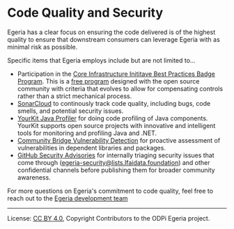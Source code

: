 <!-- SPDX-License-Identifier: CC-BY-4.0 -->
<!-- Copyright Contributors to the ODPi Egeria project. -->

# Code Quality and Security

Egeria has a clear focus on ensuring the code delivered is of the highest quality to ensure that downstream consumers can leverage Egeria with as minimal risk as possible.

Specific items that Egeria employs include but are not limited to...

- Participation in the [Core Infrastructure Inititave Best Practices Badge Program](https://bestpractices.coreinfrastructure.org/en/projects/3044). This is a [free program](https://www.coreinfrastructure.org/programs/best-practices-program/) designed with the open source community with criteria that evolves to allow for compensating controls rather than a strict mechanical process.
- [SonarCloud](https://sonarcloud.io/dashboard?id=odpi_egeria) to continously track code quality, including bugs, code smells, and potential security issues.
- [YourKit Java Profiler](https://www.yourkit.com/java/profiler/) for doing code profiling of Java components. YourKit supports open source projects with innovative and intelligent tools for monitoring and profiling Java and .NET.
- [Community Bridge Vulnerability Detection](https://security.communitybridge.org) for proactive assessment of vulnerabilities in dependent libraries and packages.
- [GitHub Security Advisories](https://help.github.com/en/github/managing-security-vulnerabilities/about-github-security-advisories) for internally triaging security issues that come through (egeria-security@lists.lfaidata.foundation) and other confidential channels before publishing them for broader community awareness.

For more questions on Egeria's commitment to code quality, feel free to reach out to the [Egeria development team](mailto:egeria-technical-discuss@lists.lfaidata.foundation)


----
License: [CC BY 4.0](https://creativecommons.org/licenses/by/4.0/),
Copyright Contributors to the ODPi Egeria project.
